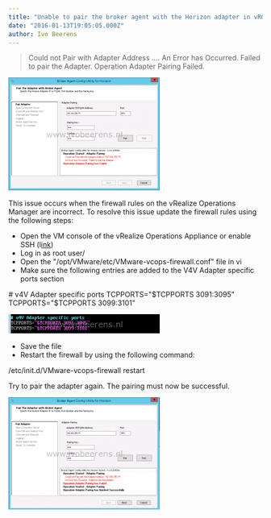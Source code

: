 ```yaml
---
title: "Unable to pair the broker agent with the Horizon adapter in vROps"
date: "2016-01-13T19:05:05.000Z"
author: Ivo Beerens
---
```


> Could not Pair with Adapter Address .... An Error has Occurred. Failed to pair the Adapter. Operation Adapter Pairing Failed.

[![1](images/1-300x224.png)](images/1.png)

This issue occurs when the firewall rules on the vRealize Operations Manager are incorrect. To resolve this issue update the firewall rules using the following steps:

- Open the VM console of the vRealize Operations Appliance or enable SSH (l[ink](https://www.ivobeerens.nl/2015/12/08/4105/))
- Log in as root user/
- Open the "/opt/VMware/etc/VMware-vcops-firewall.conf" file in vi
- Make sure the following entries are added to the V4V Adapter specific ports section

\# v4V Adapter specific ports TCPPORTS="$TCPPORTS 3091:3095" TCPPORTS="$TCPPORTS 3099:3101"

[![2](images/2-300x38.png)](images/2.png)

- Save the file
- Restart the firewall by using the following command:

/etc/init.d/VMware-vcops-firewall restart

Try to pair the adapter again. The pairing must now be successful.

[![3](images/3-300x223.png)](images/3.png)



